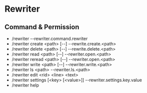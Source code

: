 # Rewriter

## Command & Permission
* /rewriter --rewriter.command.rewriter  
* /rewriter create \<path> \[--] --rewrite.create.\<path>
* /rewriter delete \<path> \[--] --rewrite.delete.\<path>
* /rewriter read \<path> \[--] --rewriter.open.\<path>
* /rewriter reread \<path> \[--] --rewriter.open.\<path>
* /rewriter write \<path> \[--] --rewriter.write.\<path>
* /rewriter ls \<path> --rewriter.ls.\<path>
* /rewriter edit \<rid> \<line> \<text>
* /rewriter settings \[\<key> \[\<value>]] --rewriter.settings.key.value
* /rewriter help